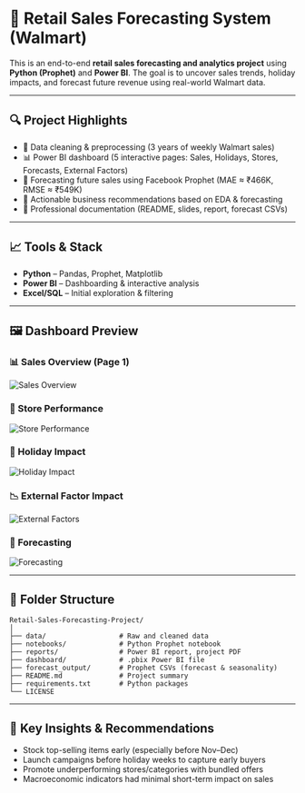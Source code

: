 
# 🛒 Retail Sales Forecasting System (Walmart)

This is an end-to-end **retail sales forecasting and analytics project** using **Python (Prophet)** and **Power BI**. The goal is to uncover sales trends, holiday impacts, and forecast future revenue using real-world Walmart data.

---

## 🔍 Project Highlights

- 🧹 Data cleaning & preprocessing (3 years of weekly Walmart sales)
- 📊 Power BI dashboard (5 interactive pages: Sales, Holidays, Stores, Forecasts, External Factors)
- 🔮 Forecasting future sales using Facebook Prophet (MAE ≈ ₹466K, RMSE ≈ ₹549K)
- 🎯 Actionable business recommendations based on EDA & forecasting
- 📁 Professional documentation (README, slides, report, forecast CSVs)

---

## 📈 Tools & Stack

- **Python** – Pandas, Prophet, Matplotlib  
- **Power BI** – Dashboarding & interactive analysis  
- **Excel/SQL** – Initial exploration & filtering

---

## 🖼 Dashboard Preview

### 📊 Sales Overview (Page 1)
![Sales Overview](images/sales_overview.png)


### 🏬 Store Performance
![Store Performance](images/store_performance.png)

### 📅 Holiday Impact
![Holiday Impact](images/holiday_impact.png)

### 📉 External Factor Impact
![External Factors](images/external_factors.png)

### 🔮 Forecasting
![Forecasting](images/forecasting.png)

---

## 📂 Folder Structure

```
Retail-Sales-Forecasting-Project/
│
├── data/                  # Raw and cleaned data
├── notebooks/             # Python Prophet notebook
├── reports/               # Power BI report, project PDF
├── dashboard/             # .pbix Power BI file
├── forecast_output/       # Prophet CSVs (forecast & seasonality)
├── README.md              # Project summary
├── requirements.txt       # Python packages
└── LICENSE
```

---

## 🚀 Key Insights & Recommendations

- Stock top-selling items early (especially before Nov–Dec)
- Launch campaigns before holiday weeks to capture early buyers
- Promote underperforming stores/categories with bundled offers
- Macroeconomic indicators had minimal short-term impact on sales


